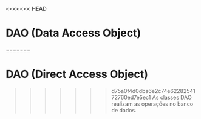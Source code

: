 <<<<<<< HEAD
# DAO (Data Access Object)
=======
# DAO (Direct Access Object)
>>>>>>> d75a0f4d0dba6e2c74e6228254172760ed7e5ec1
As classes DAO realizam as operações no banco de dados.